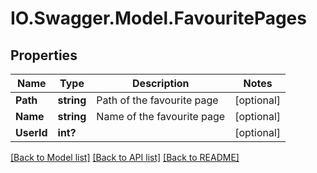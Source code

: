 # IO.Swagger.Model.FavouritePages
## Properties

Name | Type | Description | Notes
------------ | ------------- | ------------- | -------------
**Path** | **string** | Path of the favourite page | [optional] 
**Name** | **string** | Name of the favourite page | [optional] 
**UserId** | **int?** |  | [optional] 

[[Back to Model list]](../README.md#documentation-for-models) [[Back to API list]](../README.md#documentation-for-api-endpoints) [[Back to README]](../README.md)

